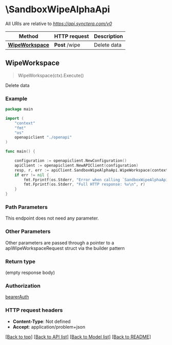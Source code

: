 # \SandboxWipeAlphaApi

All URIs are relative to *https://api.synctera.com/v0*

Method | HTTP request | Description
------------- | ------------- | -------------
[**WipeWorkspace**](SandboxWipeAlphaApi.md#WipeWorkspace) | **Post** /wipe | Delete data



## WipeWorkspace

> WipeWorkspace(ctx).Execute()

Delete data



### Example

```go
package main

import (
    "context"
    "fmt"
    "os"
    openapiclient "./openapi"
)

func main() {

    configuration := openapiclient.NewConfiguration()
    apiClient := openapiclient.NewAPIClient(configuration)
    resp, r, err := apiClient.SandboxWipeAlphaApi.WipeWorkspace(context.Background()).Execute()
    if err != nil {
        fmt.Fprintf(os.Stderr, "Error when calling `SandboxWipeAlphaApi.WipeWorkspace``: %v\n", err)
        fmt.Fprintf(os.Stderr, "Full HTTP response: %v\n", r)
    }
}
```

### Path Parameters

This endpoint does not need any parameter.

### Other Parameters

Other parameters are passed through a pointer to a apiWipeWorkspaceRequest struct via the builder pattern


### Return type

 (empty response body)

### Authorization

[bearerAuth](../README.md#bearerAuth)

### HTTP request headers

- **Content-Type**: Not defined
- **Accept**: application/problem+json

[[Back to top]](#) [[Back to API list]](../README.md#documentation-for-api-endpoints)
[[Back to Model list]](../README.md#documentation-for-models)
[[Back to README]](../README.md)

